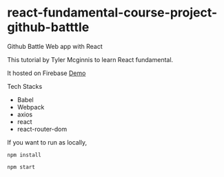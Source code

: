 # react-fundamental-course-project-github-batttle
Github Battle Web app with React

This tutorial by Tyler Mcginnis to learn React fundamental.

It hosted on Firebase [Demo](https://react-github-battle-c645b.firebaseapp.com/)

Tech Stacks
  + Babel
  + Webpack
  + axios
  + react
  + react-router-dom

If you want to run as locally,

```
npm install

npm start
```

